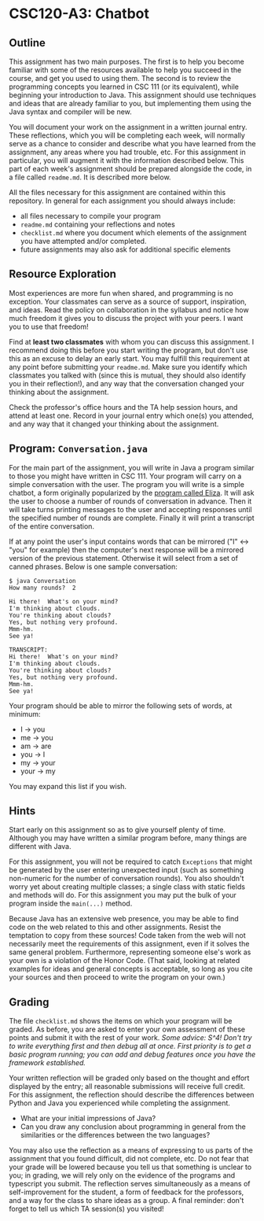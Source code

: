 # CSC120-A3: Chatbot

## Outline
This assignment has two main purposes. The first is to help you become familiar with some of the resources available to help you succeed in the course, and get you used to using them. The second is to review the programming concepts you learned in CSC 111 (or its equivalent), while beginning your introduction to Java. This assignment should use techniques and ideas that are already familiar to you, but implementing them using the Java syntax and compiler will be new.

You will document your work on the assignment in a written journal entry. These reflections, which you will be completing each week, will normally serve as a chance to consider and describe what you have learned from the assignment, any areas where you had trouble, etc. For this assignment in particular, you will augment it with the information described below. This part of each week's assignment should be prepared alongside the code, in a file called ``readme.md``. It is described more below.

All the files necessary for this assignment are contained within this repository. In general for each assignment you should always include:
* all files necessary to compile your program
* ``readme.md`` containing your reflections and notes
* ``checklist.md`` where you document which elements of the assignment you have attempted and/or completed.
* future assignments may also ask for additional specific elements

## Resource Exploration
Most experiences are more fun when shared, and programming is no exception. Your classmates can serve as a source of support, inspiration, and ideas. Read the policy on collaboration in the syllabus and notice how much freedom it gives you to discuss the project with your peers. I want you to use that freedom!

Find at **least two classmates** with whom you can discuss this assignment. I recommend doing this before you start writing the program, but don't use this as an excuse to delay an early start. You may fulfill this requirement at any point before submitting your ``readme.md``. Make sure you identify which classmates you talked with (since this is mutual, they should also identify you in their reflection!), and any way that the conversation changed your thinking about the assignment.

Check the professor's office hours and the TA help session hours, and attend at least one. Record in your journal entry which one(s) you attended, and any way that it changed your thinking about the assignment.

## Program: `Conversation.java`
For the main part of the assignment, you will write in Java a program similar to those you might have written in CSC 111. Your program will carry on a simple conversation with the user. The program you will write is a simple chatbot, a form originally popularized by the [program called Eliza](http://psych.fullerton.edu/mbirnbaum/psych101/eliza.htm). It will ask the user to choose a number of rounds of conversation in advance. Then it will take turns printing messages to the user and accepting responses until the specified number of rounds are complete. Finally it will print a transcript of the entire conversation.

If at any point the user's input contains words that can be mirrored ("I" <-> "you" for example) then the computer's next response will be a mirrored version of the previous statement. Otherwise it will select from a set of canned phrases. Below is one sample conversation:

```
$ java Conversation
How many rounds?  2

Hi there!  What's on your mind?
I'm thinking about clouds.
You're thinking about clouds?
Yes, but nothing very profound.
Mmm-hm.
See ya!

TRANSCRIPT:
Hi there!  What's on your mind?
I'm thinking about clouds.
You're thinking about clouds?
Yes, but nothing very profound.
Mmm-hm.
See ya!
```

Your program should be able to mirror the following sets of words, at minimum:
* I -> you
* me -> you
* am -> are
* you -> I
* my -> your
* your -> my

You may expand this list if you wish.


## Hints
Start early on this assignment so as to give yourself plenty of time. Although you may have written a similar program before, many things are different with Java.

For this assignment, you will not be required to catch `Exceptions` that might be generated by the user entering unexpected input (such as something non-numeric for the number of conversation rounds). You also shouldn't worry yet about creating multiple classes; a single class with static fields and methods will do.  For this assignment you may put the bulk of your program inside the `main(...)` method.

Because Java has an extensive web presence, you may be able to find code on the web related to this and other assignments. Resist the temptation to copy from these sources! Code taken from the web will not necessarily meet the requirements of this assignment, even if it solves the same general problem. Furthermore, representing someone else's work as your own is a violation of the Honor Code. (That said, looking at related examples for ideas and general concepts is acceptable, so long as you cite your sources and then proceed to write the program on your own.)

## Grading
The file ``checklist.md`` shows the items on which your program will be graded.  As before, you are asked to enter your own assessment of these points and submit it with the rest of your work.  _Some advice:  S^4! Don't try to write everything first and then debug all at once.  First priority is to get a basic program running; you can add and debug features once you have the framework established._

Your written reflection will be graded only based on the thought and effort displayed by the entry; all reasonable submissions will receive full credit. For this assignment, the reflection should describe the differences between Python and Java you experienced while completing the assignment. 

- What are your initial impressions of Java? 
- Can you draw any conclusion about programming in general from the similarities or the differences between the two languages? 

You may also use the reflection as a means of expressing to us parts of the assignment that you found difficult, did not complete, etc. Do not fear that your grade will be lowered because you tell us that something is unclear to you; in grading, we will rely only on the evidence of the programs and typescript you submit. The reflection serves simultaneously as a means of self-improvement for the student, a form of feedback for the professors, and a way for the class to share ideas as a group. A final reminder: don't forget to tell us which TA session(s) you visited!
